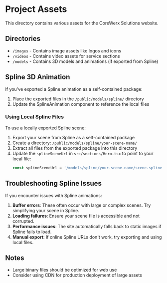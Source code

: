 # Project Assets

This directory contains various assets for the CoreWerx Solutions website.

## Directories

- `/images` - Contains image assets like logos and icons
- `/videos` - Contains video assets for service sections
- `/models` - Contains 3D models and animations (if exported from Spline)

## Spline 3D Animation

If you've exported a Spline animation as a self-contained package:

1. Place the exported files in the `/public/models/spline/` directory
2. Update the SplineAnimation component to reference the local files

### Using Local Spline Files

To use a locally exported Spline scene:

1. Export your scene from Spline as a self-contained package
2. Create a directory: `/public/models/spline/your-scene-name/`
3. Extract all files from the exported package into this directory
4. Update the `splineSceneUrl` in `src/sections/Hero.tsx` to point to your local file:
   ```jsx
   const splineSceneUrl = '/models/spline/your-scene-name/scene.splinecode';
   ```

## Troubleshooting Spline Issues

If you encounter issues with Spline animations:

1. **Buffer errors**: These often occur with large or complex scenes. Try simplifying your scene in Spline.
2. **Loading failures**: Ensure your scene file is accessible and not corrupted.
3. **Performance issues**: The site automatically falls back to static images if Spline fails to load.
4. **Manual export**: If online Spline URLs don't work, try exporting and using local files.

## Notes

- Large binary files should be optimized for web use
- Consider using CDN for production deployment of large assets